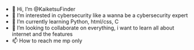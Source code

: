 - 👋 Hi, I’m @KaiketsuFinder
- 👀 I’m interested in cybersecurity like a wanna be a cybersecurity expert
- 🌱 I’m currently learning Python, html/css, C
- 💞️ I’m looking to collaborate on everything, i want to learn all about internet and the features
- 📫 How to reach me mp only

<!---
KaiketsuFinder/KaiketsuFinder is a ✨ special ✨ repository because its `README.md` (this file) appears on your GitHub profile.
You can click the Preview link to take a look at your changes.
--->

